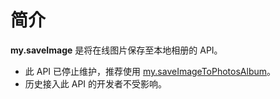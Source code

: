 # 简介
**my.saveImage** 是将在线图片保存至本地相册的 API。

- 此 API 已停止维护，推荐使用 [my.saveImageToPhotosAlbum](https://opendocs.alipay.com/mini/api/media/image/my.saveImagetophotosalbum)。
- 历史接入此 API 的开发者不受影响。
